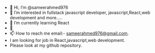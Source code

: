 - 👋 Hi, I’m @sameerahmed976
- 👀 I’m interested in fullstack javascript developer, javascript,React,web development and more.....
- 🌱 I’m currently learning React
- 💞
- 📫 How to reach me  email:-  sameerahmed976@gmail.com. 
- I am looking for job in React,javascript,web development.
- Please look at my github repository.

<!---
sameerahmed976/sameerahmed976 is a ✨ special ✨ repository because its `README.md` (this file) appears on your GitHub profile.
You can click the Preview link to take a look at your changes.
--->
